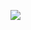 <a href="https://velog.io/@kyeongwxx" target="_blank"><img src="https://img.shields.io/badge/Velog-20C997?style=for-the-badge&logo=000000&logoColor=000000"/></a>
